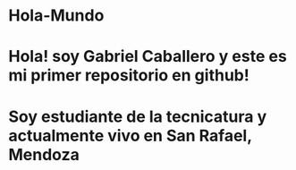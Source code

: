 # Hola-Mundo

# Hola! soy Gabriel Caballero y este es mi primer repositorio en github!
# Soy estudiante de la tecnicatura y actualmente vivo en San Rafael, Mendoza
